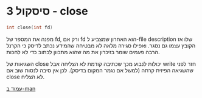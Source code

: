 # סיסקול 3 - close
```c
int close(int fd)
```

מפנה את המספר של fd, ורק אם fd הוא האחרון שמצביע ל-file description שלו אז הקובץ עצמו גם נסגר. ואפילו סגירה מלאה לא מבטיחה שהמידע נכתב לדיסק כי הקרנל הרבה פעמים שומר בזיכרון את מה שהוא מתכוון לכתוב כדי לא לחכות.

השגיאות של close יכולות לנבוע מכך שכתיבה קודמת לא הצליחה אבל write חזר לפני שהשגיאה הפיזית קרתה (למשל אם נגמר המקום בדיסק). לכן אין סיבה לנסות שוב אם close לא הצליח.

[עמוד ב-man](https://man7.org/linux/man-pages/man2/close.2.html)
